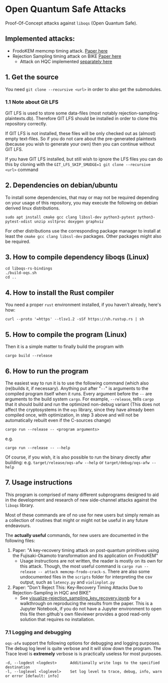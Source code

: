 # Open Quantum Safe Attacks

Proof-Of-Concept attacks against `liboqs` (Open Quantum Safe).

## Implemented attacks:

* FrodoKEM memcmp timing attack. [Paper here](https://eprint.iacr.org/2020/743)
* Rejection Sampling timing attack on BIKE [Paper here](https://eprint.iacr.org/2021/1485)
  * Attack on HQC implemented [separately here](https://github.com/hqc-attack/hqc-attack)

## 1. Get the source

You need  `git clone --recursive <url>` in order to also get the submodules.

### 1.1 Note about Git LFS
GIT LFS is used to store some data-files (most notably rejection-sampling-plaintexts.db). Therefore GIT LFS should be installed in order to clone this repository correctly.

If GIT LFS is not installed, these files will be only checked out as (almost) empty text-files. So if you do not care about the pre-generated plaintexts (because you wish to generate your own) then you can continue without GIT LFS.

If you have GIT LFS installed, but still wish to ignore the LFS files you can do this by cloning with the `GIT_LFS_SKIP_SMUDGE=1 git clone --recursive <url>` command

## 2. Dependencies on debian/ubuntu

To install some dependencies, that may or may not be required depending on your usage of this repository, you may execute the following on debian derived linux distributions.

    sudo apt install cmake gcc clang libssl-dev python3-pytest python3-pytest-xdist unzip xsltproc doxygen graphviz

For other distributions use the corresponding package manager to install at least the `cmake gcc clang libssl-dev` packages. Other packages might also be required.

## 3. How to compile dependency liboqs (Linux)

    cd liboqs-rs-bindings
    ./build-oqs.sh
    cd ..

## 4. How to install the Rust compiler

You need a proper `rust` environment installed, if you haven't already, here's how:

    curl --proto '=https' --tlsv1.2 -sSf https://sh.rustup.rs | sh
## 5. How to compile the program  (Linux)
    
Then it is a simple matter to finally build the program with

    cargo build --release

## 6. How to run the program

The easiest way to run it is to use the following command (which also (re)builds it, if necessary).
Anything put after "`--`" is arguments to the compiled program itself when it runs. Every argument before the
`--` are arguments to the build system `cargo`. For example, `--release`, tells `cargo` that it should build and run the optimized non-debug variant (This does not affect the cryptosystems in the `oqs` library, since they have already been compiled once, with optimization, in step 3 above and will not be automatically rebuilt even if the C-sources change)

    cargo run --release -- <program arguments>

e.g.

    cargo run --release -- --help

Of course, if you wish, it is also possible to run the binary directly after building: e.g. `target/release/oqs-afw --help` or `target/debug/oqs-afw --help`

## 7. Usage instructions

This program is comprised of many different subprograms designed to aid in the development and research of new side-channel attacks against the `liboqs` library.

Most of these commands are of no use for new users but simply remain as a collection of routines that might or might not be useful in any future endeavours.

The **actually useful** commands, for new users are documented in the following files:

1. Paper: "A key-recovery timing attack on post-quantum primitives using the Fujisaki-Okamoto transformation and its application on FrodoKEM"
    * Usage instructions are not written, the reader is mostly on its own for this attack. Though, the most useful command is `cargo run --release -- attack memcmp-frodo-crack-s`. There are also some undocumented files in the `scripts` folder for interpreting the csv output, such as `latency.py` and `violinplot.py`
2. Paper: "Don't Reject This: Key-Recovery Timing Attacks Due to Rejection-Sampling in HQC and BIKE"
    * See [visualize-rejection_sampling_key_recovery.ipynb](scripts/visualize-rejection_sampling_key_recovery.ipynb) for a walkthrough on reproducing the results from the paper. This is a Jupyter Notebook, if you do not have a Jupyter environment to open this file then github's own fileviewer provides a good read-only solution that requires no installation.


### 7.1 Logging and debugging

`oqs-afw` support the following options for debugging and logging purposes. The debug log level is quite verbose and it will slow down the program. The Trace level is **extremely** verbose is is practically useless for most purposes.

    -d, --logdest <logdest>      Additionally write logs to the specified destination
    -l, --loglevel <loglevel>    Set log level to trace, debug, info, warn or error [default: info]